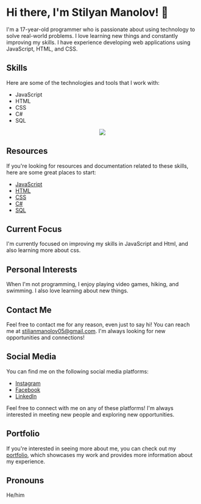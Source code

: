 # Hi there, I'm Stilyan Manolov! 👋

I'm a 17-year-old programmer who is passionate about using technology to solve real-world problems. I love learning new things and constantly improving my skills. I have experience developing web applications using JavaScript, HTML, and CSS. 

## Skills

Here are some of the technologies and tools that I work with:

- JavaScript
- HTML
- CSS
- C#
- SQL

<p align="center">
  <img src="https://img.shields.io/badge/Languages-JavaScript%20%7C%20HTML%20%7C%20CSS%20%7C%20SQL%20%7C%20C%23-blue?style=flat-square">
</p>

## Resources

If you're looking for resources and documentation related to these skills, here are some great places to start:

- [JavaScript](https://developer.mozilla.org/en-US/docs/Web/JavaScript)
- [HTML](https://developer.mozilla.org/en-US/docs/Web/HTML)
- [CSS](https://developer.mozilla.org/en-US/docs/Web/CSS)
- [C#](https://docs.microsoft.com/en-us/dotnet/csharp/)
- [SQL](https://www.postgresql.org/docs/)

## Current Focus

I'm currently focused on improving my skills in JavaScript and Html, and also learning more about css.

## Personal Interests

When I'm not programming, I enjoy playing video games, hiking, and swimming. I also love learning about new things.

## Contact Me

Feel free to contact me for any reason, even just to say hi! You can reach me at stilianmanolov05@gmail.com. I'm always looking for new opportunities and connections!

## Social Media

You can find me on the following social media platforms:

- [Instagram](https://instagram.com/st_ili?igshid=ZGUzMzM3NWJiOQ==)
- [Facebook](https://www.facebook.com/profile.php?id=100024002704152)
- [LinkedIn](https://www.linkedin.com/in/stilyan-manolov-112bb1199)

Feel free to connect with me on any of these platforms! I'm always interested in meeting new people and exploring new opportunities.

## Portfolio 

If you're interested in seeing more about me, you can check out my [portfolio](https://sites.google.com/view/stilian-learning-journey/home?authuser=0), which showcases my work and provides more information about my experience.

## Pronouns

He/him



<!---
Stili559/Stili559 is a ✨ special ✨ repository because its `README.md` (this file) appears on your GitHub profile.
You can click the Preview link to take a look at your changes.
--->
